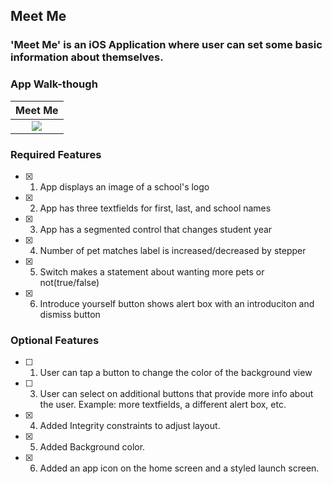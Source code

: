 
## Meet Me
### 'Meet Me' is an iOS Application where user can set some basic information about themselves.

### App Walk-though

Meet Me         | 
:-------------------------:|
![](http://g.recordit.co/zUUaoumisx.gif)| 

### Required Features

- [X] 1. App displays an image of a school's logo
- [X] 2. App has three textfields for first, last, and school names
- [X] 3. App has a segmented control that changes student year
- [X] 4. Number of pet matches label is increased/decreased by stepper
- [X] 5. Switch makes a statement about wanting more pets or not(true/false) 
- [X] 6. Introduce yourself button shows alert box with an introduciton and dismiss button

### Optional Features

- [ ] 1. User can tap a button to change the color of the background view
- [ ] 3. User can select on additional buttons that provide more info about the user. Example: more textfields, a different alert box, etc.
- [X] 4. Added Integrity constraints to adjust layout. 
- [X] 5. Added Background color. 
- [X] 6. Added an app icon on the home screen and a styled launch screen.
